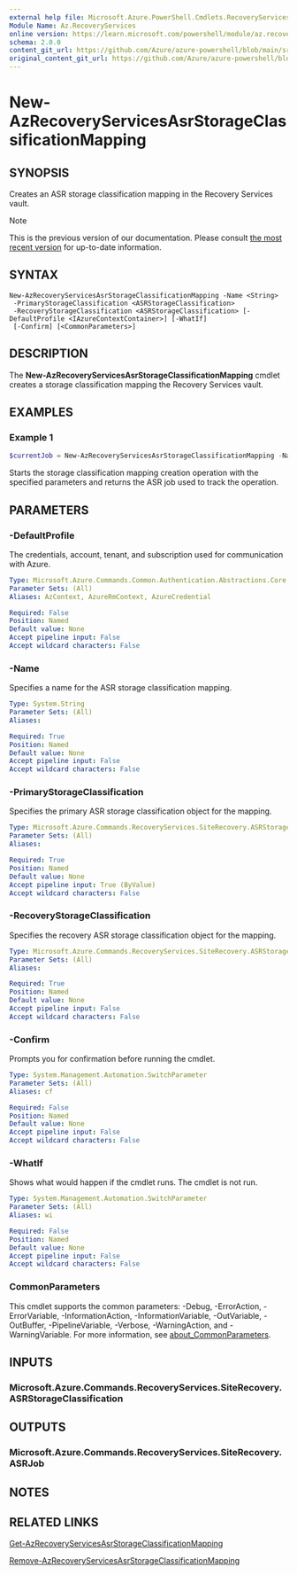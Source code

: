 ```yaml
---
external help file: Microsoft.Azure.PowerShell.Cmdlets.RecoveryServices.SiteRecovery.dll-Help.xml
Module Name: Az.RecoveryServices
online version: https://learn.microsoft.com/powershell/module/az.recoveryservices/new-azrecoveryservicesasrstorageclassificationmapping
schema: 2.0.0
content_git_url: https://github.com/Azure/azure-powershell/blob/main/src/RecoveryServices/RecoveryServices/help/New-AzRecoveryServicesAsrStorageClassificationMapping.md
original_content_git_url: https://github.com/Azure/azure-powershell/blob/main/src/RecoveryServices/RecoveryServices/help/New-AzRecoveryServicesAsrStorageClassificationMapping.md
---
```


# New-AzRecoveryServicesAsrStorageClassificationMapping

## SYNOPSIS
Creates an ASR storage classification mapping in the Recovery Services vault.

> [!NOTE]
>This is the previous version of our documentation. Please consult [the most recent version](/powershell/module/az.recoveryservices/new-azrecoveryservicesasrstorageclassificationmapping) for up-to-date information.

## SYNTAX

```
New-AzRecoveryServicesAsrStorageClassificationMapping -Name <String>
 -PrimaryStorageClassification <ASRStorageClassification>
 -RecoveryStorageClassification <ASRStorageClassification> [-DefaultProfile <IAzureContextContainer>] [-WhatIf]
 [-Confirm] [<CommonParameters>]
```

## DESCRIPTION
The **New-AzRecoveryServicesAsrStorageClassificationMapping** cmdlet creates a storage classification mapping the Recovery Services vault.

## EXAMPLES

### Example 1
```powershell
$currentJob = New-AzRecoveryServicesAsrStorageClassificationMapping -Name $StorageClassificationMappingName -PrimaryStorageClassification $PrimaryStorageClassification -RecoveryStorageClassification $RecoveryStorageClassification
```

Starts the storage classification mapping creation operation with the specified parameters and returns the ASR job used to track the operation.

## PARAMETERS

### -DefaultProfile
The credentials, account, tenant, and subscription used for communication with Azure.


```yaml
Type: Microsoft.Azure.Commands.Common.Authentication.Abstractions.Core.IAzureContextContainer
Parameter Sets: (All)
Aliases: AzContext, AzureRmContext, AzureCredential

Required: False
Position: Named
Default value: None
Accept pipeline input: False
Accept wildcard characters: False
```

### -Name
Specifies a name for the ASR storage classification mapping.

```yaml
Type: System.String
Parameter Sets: (All)
Aliases:

Required: True
Position: Named
Default value: None
Accept pipeline input: False
Accept wildcard characters: False
```

### -PrimaryStorageClassification
Specifies the primary ASR storage classification object for the mapping.

```yaml
Type: Microsoft.Azure.Commands.RecoveryServices.SiteRecovery.ASRStorageClassification
Parameter Sets: (All)
Aliases:

Required: True
Position: Named
Default value: None
Accept pipeline input: True (ByValue)
Accept wildcard characters: False
```

### -RecoveryStorageClassification
Specifies the recovery ASR storage classification object for the mapping.

```yaml
Type: Microsoft.Azure.Commands.RecoveryServices.SiteRecovery.ASRStorageClassification
Parameter Sets: (All)
Aliases:

Required: True
Position: Named
Default value: None
Accept pipeline input: False
Accept wildcard characters: False
```

### -Confirm
Prompts you for confirmation before running the cmdlet.

```yaml
Type: System.Management.Automation.SwitchParameter
Parameter Sets: (All)
Aliases: cf

Required: False
Position: Named
Default value: None
Accept pipeline input: False
Accept wildcard characters: False
```

### -WhatIf
Shows what would happen if the cmdlet runs. The cmdlet is not run.

```yaml
Type: System.Management.Automation.SwitchParameter
Parameter Sets: (All)
Aliases: wi

Required: False
Position: Named
Default value: None
Accept pipeline input: False
Accept wildcard characters: False
```

### CommonParameters
This cmdlet supports the common parameters: -Debug, -ErrorAction, -ErrorVariable, -InformationAction, -InformationVariable, -OutVariable, -OutBuffer, -PipelineVariable, -Verbose, -WarningAction, and -WarningVariable. For more information, see [about_CommonParameters](http://go.microsoft.com/fwlink/?LinkID=113216).

## INPUTS

### Microsoft.Azure.Commands.RecoveryServices.SiteRecovery.ASRStorageClassification

## OUTPUTS

### Microsoft.Azure.Commands.RecoveryServices.SiteRecovery.ASRJob

## NOTES

## RELATED LINKS

[Get-AzRecoveryServicesAsrStorageClassificationMapping](./Get-AzRecoveryServicesAsrStorageClassificationMapping.md)

[Remove-AzRecoveryServicesAsrStorageClassificationMapping](./Remove-AzRecoveryServicesAsrStorageClassificationMapping.md)
